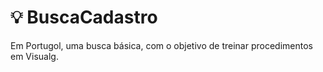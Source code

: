 # :bulb: BuscaCadastro
Em Portugol, uma busca básica, com o objetivo de treinar procedimentos em Visualg.

